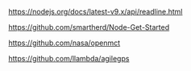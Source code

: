 https://nodejs.org/docs/latest-v9.x/api/readline.html


https://github.com/smartherd/Node-Get-Started


https://github.com/nasa/openmct


https://github.com/llambda/agilegps
